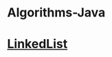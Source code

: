 # Algorithms-Java
# [LinkedList](https://github.com/ManhTung64/Algorithms-Java/tree/main/LinkedList)
